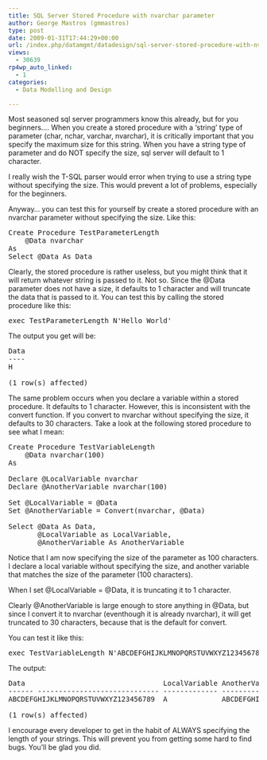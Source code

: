 ```yaml
---
title: SQL Server Stored Procedure with nvarchar parameter
author: George Mastros (gmmastros)
type: post
date: 2009-01-31T17:44:29+00:00
url: /index.php/datamgmt/datadesign/sql-server-stored-procedure-with-nvarcha/
views:
  - 30639
rp4wp_auto_linked:
  - 1
categories:
  - Data Modelling and Design

---
```

Most seasoned sql server programmers know this already, but for you beginners&#8230;. When you create a stored procedure with a &#8216;string&#8217; type of parameter (char, nchar, varchar, nvarchar), it is critically important that you specify the maximum size for this string. When you have a string type of parameter and do NOT specify the size, sql server will default to 1 character.

I really wish the T-SQL parser would error when trying to use a string type without specifying the size. This would prevent a lot of problems, especially for the beginners.

Anyway&#8230; you can test this for yourself by create a stored procedure with an nvarchar parameter without specifying the size. Like this:

<pre>Create Procedure TestParameterLength
	@Data nvarchar
As
Select @Data As Data</pre>

Clearly, the stored procedure is rather useless, but you might think that it will return whatever string is passed to it. Not so. Since the @Data parameter does not have a size, it defaults to 1 character and will truncate the data that is passed to it. You can test this by calling the stored procedure like this:

<pre>exec TestParameterLength N'Hello World'</pre>

The output you get will be:

<pre>Data
----
H

(1 row(s) affected)</pre>

The same problem occurs when you declare a variable within a stored procedure. It defaults to 1 character. However, this is inconsistent with the convert function. If you convert to nvarchar without specifying the size, it defaults to 30 characters. Take a look at the following stored procedure to see what I mean:

<pre>Create Procedure TestVariableLength
	@Data nvarchar(100)
As

Declare @LocalVariable nvarchar
Declare @AnotherVariable nvarchar(100)

Set @LocalVariable = @Data
Set @AnotherVariable = Convert(nvarchar, @Data)

Select @Data As Data, 
       @LocalVariable as LocalVariable, 
       @AnotherVariable As AnotherVariable</pre>

Notice that I am now specifying the size of the parameter as 100 characters. I declare a local variable without specifying the size, and another variable that matches the size of the parameter (100 characters).

When I set @LocalVariable = @Data, it is truncating it to 1 character. 

Clearly @AnotherVariable is large enough to store anything in @Data, but since I convert it to nvarchar (eventhough it is already nvarchar), it will get truncated to 30 characters, because that is the default for convert.

You can test it like this:

<pre>exec TestVariableLength N'ABCDEFGHIJKLMNOPQRSTUVWXYZ123456789'</pre>

The output:

<pre>Data                                 LocalVariable AnotherVariable
------ ----------------------------- ------------- ------------------------------
ABCDEFGHIJKLMNOPQRSTUVWXYZ123456789  A             ABCDEFGHIJKLMNOPQRSTUVWXYZ1234

(1 row(s) affected)</pre>

I encourage every developer to get in the habit of ALWAYS specifying the length of your strings. This will prevent you from getting some hard to find bugs. You&#8217;ll be glad you did.